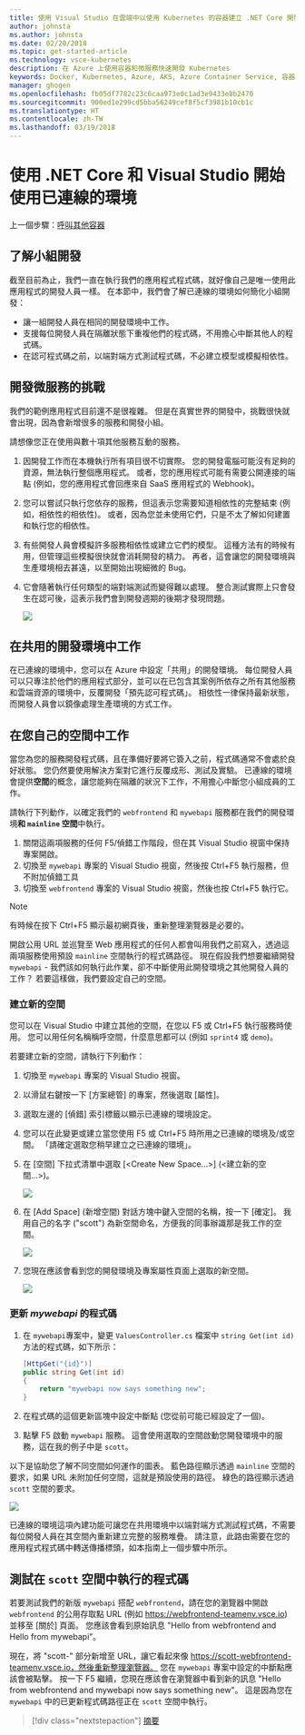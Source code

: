 ```yaml
---
title: 使用 Visual Studio 在雲端中以使用 Kubernetes 的容器建立 .NET Core 開發環境 - 步驟 6 - 了解小組開發 | Microsoft Docs
author: johnsta
ms.author: johnsta
ms.date: 02/20/2018
ms.topic: get-started-article
ms.technology: vsce-kubernetes
description: 在 Azure 上使用容器和微服務快速開發 Kubernetes
keywords: Docker, Kubernetes, Azure, AKS, Azure Container Service, 容器
manager: ghogen
ms.openlocfilehash: fb05df7782c23c6caa973e0c1ad3e9433e8b2470
ms.sourcegitcommit: 900ed1e299cd5bba56249cef8f5cf3981b10cb1c
ms.translationtype: HT
ms.contentlocale: zh-TW
ms.lasthandoff: 03/19/2018
---
```

# <a name="get-started-on-connected-environment-with-net-core-and-visual-studio"></a>使用 .NET Core 和 Visual Studio 開始使用已連線的環境

上一個步驟：[呼叫其他容器](get-started-netcore-visualstudio-05.md)

## <a name="learn-about-team-development"></a>了解小組開發

截至目前為止，我們一直在執行我們的應用程式程式碼，就好像自己是唯一使用此應用程式的開發人員一樣。 在本節中，我們會了解已連線的環境如何簡化小組開發：
* 讓一組開發人員在相同的開發環境中工作。
* 支援每位開發人員在隔離狀態下重複他們的程式碼，不用擔心中斷其他人的程式碼。
* 在認可程式碼之前，以端對端方式測試程式碼，不必建立模型或模擬相依性。

## <a name="challenges-with-developing-microservices"></a>開發微服務的挑戰
我們的範例應用程式目前還不是很複雜。 但是在真實世界的開發中，挑戰很快就會出現，因為會新增很多的服務和開發小組。

請想像您正在使用與數十項其他服務互動的服務。

1. 因開發工作而在本機執行所有項目很不切實際。 您的開發電腦可能沒有足夠的資源，無法執行整個應用程式。 或者，您的應用程式可能有需要公開連接的端點 (例如，您的應用程式會回應來自 SaaS 應用程式的 Webhook)。
1. 您可以嘗試只執行您依存的服務，但這表示您需要知道相依性的完整結束 (例如，相依性的相依性)。 或者，因為您並未使用它們，只是不太了解如何建置和執行您的相依性。
1. 有些開發人員會模擬許多服務相依性或建立它們的模型。 這種方法有的時候有用，但管理這些模擬很快就會消耗開發的棈力。 再者，這會讓您的開發環境與生產環境相去甚遠，以至開始出現細微的 Bug。
1. 它會隨著執行任何類型的端對端測試而變得難以處理。 整合測試實際上只會發生在認可後，這表示我們會到開發週期的後期才發現問題。

    ![](media/microservices-challenges.png)

## <a name="work-in-a-shared-development-environment"></a>在共用的開發環境中工作
在已連線的環境中，您可以在 Azure 中設定「共用」的開發環境。 每位開發人員可以只專注於他們的應用程式部分，並可以在已包含其案例所依存之所有其他服務和雲端資源的環境中，反覆開發「預先認可程式碼」。 相依性一律保持最新狀態，而開發人員會以鏡像處理生產環境的方式工作。

## <a name="work-in-your-own-space"></a>在您自己的空間中工作
當您為您的服務開發程式碼，且在準備好要將它簽入之前，程式碼通常不會處於良好狀態。 您仍然要使用解決方案對它進行反覆成形、測試及實驗。 已連線的環境會提供**空間**的概念，讓您能夠在隔離的狀況下工作，不用擔心中斷您小組成員的工作。

請執行下列動作，以確定我們的 `webfrontend` 和 `mywebapi` 服務都在我們的開發環境**和 `mainline` 空間**中執行。
1. 關閉這兩項服務的任何 F5/偵錯工作階段，但在其 Visual Studio 視窗中保持專案開啟。
2. 切換至 `mywebapi` 專案的 Visual Studio 視窗，然後按 Ctrl+F5 執行服務，但不附加偵錯工具
3. 切換至 `webfrontend` 專案的 Visual Studio 視窗，然後也按 Ctrl+F5 執行它。

> [!Note]
有時候在按下 Ctrl+F5 顯示最初網頁後，重新整理瀏覽器是必要的。

開啟公用 URL 並巡覽至 Web 應用程式的任何人都會叫用我們之前寫入，透過這兩項服務使用預設 `mainline` 空間執行的程式碼路徑。 現在假設我們想要繼續開發 `mywebapi` - 我們該如何執行此作業，卻不中斷使用此開發環境之其他開發人員的工作？ 若要這樣做，我們要設定自己的空間。

### <a name="create-a-new-space"></a>建立新的空間
您可以在 Visual Studio 中建立其他的空間，在您以 F5 或 Ctrl+F5 執行服務時使用。 您可以用任何名稱稱呼空間，什麼意思都可以 (例如 `sprint4` 或 `demo`)。

若要建立新的空間，請執行下列動作：
1. 切換至 `mywebapi` 專案的 Visual Studio 視窗。
2. 以滑鼠右鍵按一下 [方案總管] 的專案，然後選取 [屬性]。
3. 選取左邊的 [偵錯] 索引標籤以顯示已連線的環境設定。
4. 您可以在此變更或建立當您使用 F5 或 Ctrl+F5 時所用之已連線的環境及/或空間。 「請確定選取您稍早建立之已連線的環境」。
5. 在 [空間] 下拉式清單中選取 [<Create New Space…>] (<建立新的空間...>)。

    ![](images/Settings.png)

6. 在 [Add Space] (新增空間) 對話方塊中鍵入空間的名稱，按一下 [確定]。 我用自己的名字 ("scott") 為新空間命名，方便我的同事辦識那是我工作的空間。

    ![](images/AddSpace.png)

7. 您現在應該會看到您的開發環境及專案屬性頁面上選取的新空間。

    ![](images/Settings2.png)

### <a name="update-code-for-mywebapi"></a>更新 *mywebapi* 的程式碼

1. 在 `mywebapi`專案中，變更 `ValuesController.cs` 檔案中 `string Get(int id)` 方法的程式碼，如下所示：
 
    ```csharp
    [HttpGet("{id}")]
    public string Get(int id)
    {
        return "mywebapi now says something new";
    }
    ```

2. 在程式碼的這個更新區塊中設定中斷點 (您從前可能已經設定了一個)。
3. 點擊 F5 啟動 `mywebapi` 服務。 這會使用選取的空間啟動您開發環境中的服務，這在我的例子中是 `scott`。

以下是協助您了解不同空間如何運作的圖表。 藍色路徑顯示透過 `mainline` 空間的要求，如果 URL 未附加任何空間，這就是預設使用的路徑。 綠色的路徑顯示透過 `scott` 空間的要求。

![](media/Space-Routing.png)

已連線的環境這項內建功能可讓您在共用環境中以端對端方式測試程式碼，不需要每位開發人員在其空間內重新建立完整的服務堆疊。 請注意，此路由需要在您的應用程式程式碼中轉送傳播標頭，如本指南上一個步驟中所示。

## <a name="test-code-running-in-the-scott-space"></a>測試在 `scott` 空間中執行的程式碼
若要測試我們的新版 `mywebapi` 搭配 `webfrontend`，請在您的瀏覽器中開啟 `webfrontend` 的公用存取點 URL (例如 https://webfrontend-teamenv.vsce.io) 並移至 [關於] 頁面。 您應該會看到原始訊息 "Hello from webfrontend and Hello from mywebapi"。

現在，將 "scott-" 部分新增至 URL，讓它看起來像 https://scott-webfrontend-teamenv.vsce.io，然後重新整理瀏覽器。 您在 `mywebapi` 專案中設定的中斷點應該會被點擊。 按一下 F5 繼續，您現在應該會在瀏覽器中看到新的訊息 "Hello from webfrontend and mywebapi now says something new"。 這是因為您在 `mywebapi` 中的已更新程式碼路徑正在 `scott` 空間中執行。

> [!div class="nextstepaction"]
> [摘要](get-started-netcore-visualstudio-07.md)